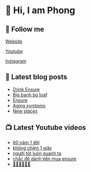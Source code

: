# 👋 Hi, I am Phong

## 🔗 Follow me

[Website](https://phongever.xyz "Website")

[Youtube](https://www.youtube.com/@phongever "Youtube")

[Instagram](https://www.instagram.com/phongever "Instagram")

## 📝 Latest blog posts

<!-- BLOG-POST-LIST:START -->
- [Drink Ensure](https://phongever.xyz/blog/drink-ensure/)
- [Big banh bo loaf](https://phongever.xyz/blog/big-banh-bo-loaf/)
- [Ensure](https://phongever.xyz/blog/ensure/)
- [Aging symtoms](https://phongever.xyz/blog/aging-symtoms/)
- [New places](https://phongever.xyz/blog/new-places/)
<!-- BLOG-POST-LIST:END -->

## 📺 Latest Youtube videos

<!-- YOUTUBE-VIDEO-LIST:START -->
- [60 năm 1 đời](https://www.youtube.com/shorts/xzeTbsYagwg)
- [không chậm 1 giây](https://www.youtube.com/shorts/M8SxvXw2i_Q)
- [người tốt luôn quanh ta](https://www.youtube.com/shorts/CDXL5fT_FCE)
- [chắc để dành tiền mua ensure](https://www.youtube.com/shorts/TzIsdtHwjb4)
- [🤔🤔🤔🤔🤔🤔](https://www.youtube.com/shorts/D2LshAcgtpQ)
<!-- YOUTUBE-VIDEO-LIST:END -->
